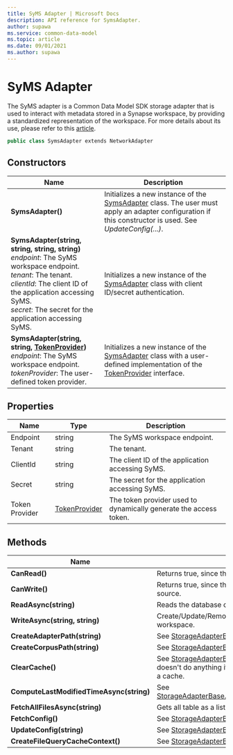 ```yaml
---
title: SyMS Adapter | Microsoft Docs
description: API reference for SymsAdapter.
author: supawa
ms.service: common-data-model
ms.topic: article
ms.date: 09/01/2021
ms.author: supawa
---
```

# SyMS Adapter

The SyMS adapter is a Common Data Model SDK storage adapter that is used to interact with metadata stored in a Synapse workspace, by providing a standardized representation of the workspace. For more details about its use, please refer to this [article](../../../sdk/syms-cdm.md).

```csharp
public class SymsAdapter extends NetworkAdapter
```

## Constructors
|Name|Description|
|---|---|
|**SymsAdapter()**|Initializes a new instance of the [SymsAdapter](symsadapter.md) class. The user must apply an adapter configuration if this constructor is used. See *UpdateConfig(...)*.|
|**SymsAdapter(string, string, string, string)**<br/>*endpoint*: The SyMS workspace endpoint.<br/>*tenant*: The tenant.<br/>*clientId*: The client ID of the application accessing SyMS.<br/>*secret*: The secret for the application accessing SyMS.|Initializes a new instance of the [SymsAdapter](symsadapter.md) class with client ID/secret authentication.|
|**SymsAdapter(string, string, [TokenProvider](../utilities/tokenprovider.md))**<br/>*endpoint*: The SyMS workspace endpoint.<br/>*tokenProvider*: The user-defined token provider.|Initializes a new instance of the [SymsAdapter](symsadapter.md) class with a user-defined implementation of the [TokenProvider](../utilities/tokenprovider.md) interface.|

## Properties
|Name|Type|Description|
|---|---|---|
|Endpoint|string|The SyMS workspace endpoint.|
|Tenant|string|The tenant.|
|ClientId|string|The client ID of the application accessing SyMS.|
|Secret|string|The secret for the application accessing SyMS.|
|Token Provider|[TokenProvider](../utilities/tokenprovider.md)|The token provider used to dynamically generate the access token.|


## Methods
|Name|Description|Return Type|
|---|---|---|
|**CanRead()**|Returns true, since the SyMS adapter can read data.|bool|
|**CanWrite()**|Returns true, since the SyMS adapter can write data to its source.|bool|
|**ReadAsync(string)**| Reads the database or table from SyMS workspace.|
|**WriteAsync(string, string)**| Create/Update/Remove database or table from SyMS workspace. |
|**CreateAdapterPath(string)**|See [StorageAdapterBase.CreateAdapterPath(...)](storageadapterbase.md#methods).|string|
|**CreateCorpusPath(string)**|See [StorageAdapterBase.CreateCorpusPath(...)](storageadapterbase.md#methods).|string|
|**ClearCache()**|See [StorageAdapterBase.ClearCache()](storageadapterbase.md#methods). This method doesn't do anything if the SyMS adapter doesn't maintain a cache.|void|
|**ComputeLastModifiedTimeAsync(string)**|See [StorageAdapterBase.ComputeLastModifiedTimeAsync(...)](storageadapterbase.md#methods).|Task\<DateTimeOffset?>|
|**FetchAllFilesAsync(string)**| Gets all table as a list from SyMS database.|Task\<List\<string>>|
|**FetchConfig()**|See [StorageAdapterBase.FetchConfig()](storageadapterbase.md#methods).|string|
|**UpdateConfig(string)**|See [StorageAdapterBase.UpdateConfig(...)](storageadapterbase.md#methods).|void|
|**CreateFileQueryCacheContext()**|See [StorageAdapterBase.CreateFileQueryCacheContext()](storageadapterbase.md#methods).|IDisposable|

